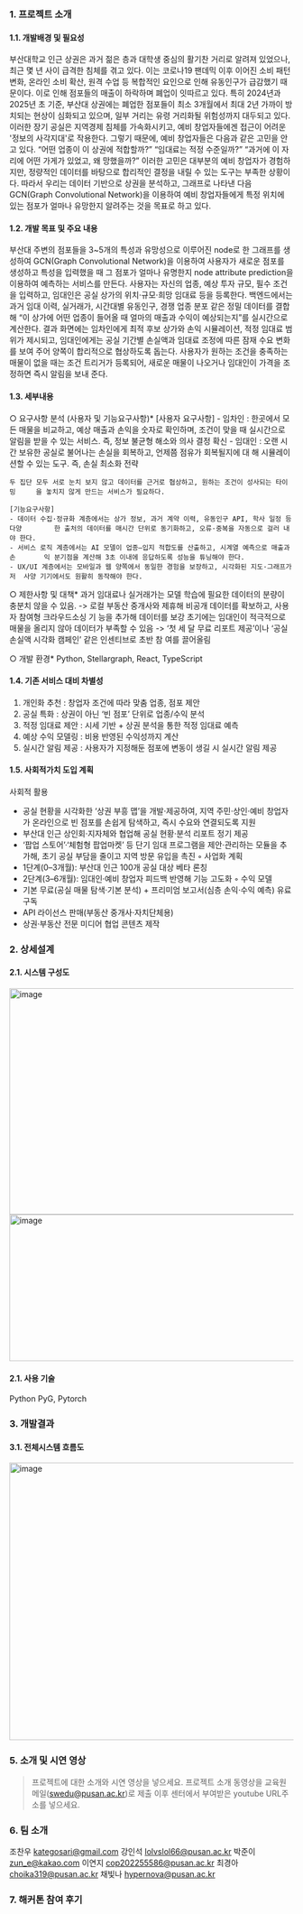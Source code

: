 ### 1. 프로젝트 소개
#### 1.1. 개발배경 및 필요성

부산대학교 인근 상권은 과거 젊은 층과 대학생 중심의 활기찬 거리로 알려져 있었으나, 최근 몇 년 사이 급격한 침체를 겪고 있다. 이는 코로나19 팬데믹 이후 이어진 소비 패턴 변화, 온라인 소비 확산, 원격 수업 등 복합적인 요인으로 인해 유동인구가 급감했기 때문이다. 이로 인해 점포들의 매출이 하락하며 폐업이 잇따르고 있다.
특히 2024년과 2025년 초 기준, 부산대 상권에는 폐업한 점포들이 최소 3개월에서 최대 2년 가까이 방치되는 현상이 심화되고 있으며, 일부 거리는 유령 거리화될 위험성까지 대두되고 있다. 이러한 장기 공실은 지역경제 침체를 가속화시키고, 예비 창업자들에겐 접근이 어려운 '정보의 사각지대'로 작용한다.
그렇기 때문에, 예비 창업자들은 다음과 같은 고민을 안고 있다.
“어떤 업종이 이 상권에 적합할까?”
“임대료는 적정 수준일까?”
“과거에 이 자리에 어떤 가게가 있었고, 왜 망했을까?”
이러한 고민은 대부분의 예비 창업자가 경험하지만, 정량적인 데이터를 바탕으로 합리적인 결정을 내릴 수 있는 도구는 부족한 상황이다.
따라서 우리는 데이터 기반으로 상권을 분석하고, 그래프로 나타낸 다음 GCN(Graph Convolutional Network)을 이용하여 예비 창업자들에게 특정 위치에 있는 점포가 얼마나 유망한지 알려주는 것을 목표로 하고 있다. 

#### 1.2. 개발 목표 및 주요 내용
 부산대 주변의 점포들을 3~5개의 특성과 유망성으로 이루어진 node로 한 그래프를 생성하여 GCN(Graph Convolutional Network)을 이용하여 사용자가 새로운 점포를 생성하고 특성을 입력했을 때 그 점포가  얼마나  유명한지 node attribute prediction을 이용하여 예측하는 서비스를 만든다. 
사용자는 자신의 업종, 예상 투자 규모, 필수 조건을 입력하고, 임대인은 공실 상가의 위치·규모·희망 임대료 등을 등록한다.
 백엔드에서는 과거 임대 이력, 실거래가, 시간대별 유동인구, 경쟁 업종 분포 같은 정밀 데이터를 결합해 “이 상가에 어떤 업종이 들어올 때 얼마의 매출과 수익이 예상되는지”를 실시간으로 계산한다. 
 결과 화면에는 임차인에게 최적 후보 상가와 손익 시뮬레이션, 적정 임대료 범위가 제시되고, 임대인에게는 공실 기간별 손실액과 임대료 조정에 따른 잠재 수요 변화를 보여 주어 양쪽이 합리적으로 협상하도록 돕는다. 
사용자가 원하는 조건을 충족하는 매물이 없을 때는 조건 트리거가 등록되어, 새로운 매물이 나오거나 임대인이 가격을 조정하면 즉시 알림을 보내 준다.

#### 1.3. 세부내용
○ 요구사항 분석 (사용자 및 기능요구사항)*
	[사용자 요구사항]
	- 임차인 : 한곳에서 모든 매물을 비교하고, 예상 매출과 손익을 숫자로 확인하며, 조건이 맞을 	때 실시간으로 알림을 받을 수 있는 서비스. 즉, 정보 불균형 해소와 의사 결정 확신
	- 임대인 : 오랜 시간 보유한 공실로 불어나는 손실을 회복하고, 언제쯤 점유가 회복될지에 대		해 시뮬레이션할 수 있는 도구. 즉, 손실 최소화 전략

	두 집단 모두 서로 눈치 보지 않고 데이터를 근거로 협상하고, 원하는 조건이 성사되는 타이밍		을 놓치지 않게 만드는 서비스가 필요하다.

	[기능요구사항]
	- 데이터 수집·정규화 계층에서는 상가 정보, 과거 계약 이력, 유동인구 API, 학사 일정 등 다양		한 출처의 데이터를 매시간 단위로 동기화하고, 오류·중복을 자동으로 걸러 내야 한다.
	- 서비스 로직 계층에서는 AI 모델이 업종‒입지 적합도를 산출하고, 시계열 예측으로 매출과 손		익 분기점을 계산해 3초 이내에 응답하도록 성능을 튜닝해야 한다. 
	- UX/UI 계층에서는 모바일과 웹 양쪽에서 동일한 경험을 보장하고, 시각화된 지도·그래프가 저	사양 기기에서도 원활히 동작해야 한다.
  ○ 제한사항 및 대책* 
	과거 임대료나 실거래가는 모델 학습에 필요한 데이터의 분량이 충분치 않을 수 있음.
	  -> 로컬 부동산 중개사와 제휴해 비공개 데이터를 확보하고, 사용자 참여형 크라우드소싱 기		  능을 추가해 데이터를 보강
	초기에는 임대인이 적극적으로 매물을 올리지 않아 데이터가 부족할 수 있음
	  -> ‘첫 세 달 무료 리포트 제공’이나 ‘공실 손실액 시각화 캠페인’ 같은 인센티브로 초반 참		  여를 끌어올림
	
  ○ 개발 환경* Python, Stellargraph, React, TypeScript

#### 1.4. 기존 서비스 대비 차별성
1. 개인화 추천 : 창업자 조건에 따라 맞춤 업종, 점포 제안
2. 공실 특화 : 상권이 아닌 ‘빈 점포’ 단위로 업종/수익 분석
3. 적정 임대료 제안 : 시세 기반 + 상권 분석을 통한 적정 임대료 예측
4. 예상 수익 모델링 : 비용 반영된 수익성까지 계산
5. 실시간 알림 제공 : 사용자가 지정해둔 점포에 변동이 생길 시 실시간 알림 제공

#### 1.5. 사회적가치 도입 계획
 사회적 활용
   - 공실 현황을 시각화한 ‘상권 부흥 맵’을 개발·제공하여, 지역 주민·상인·예비 창업자가 온라인으로 빈 점포를 손쉽게 탐색하고, 즉시 수요와 연결되도록 지원
   - 부산대 인근 상인회·지자체와 협업해 공실 현황·분석 리포트 정기 제공
   - ‘팝업 스토어’·‘체험형 팝업마켓’ 등 단기 임대 프로그램을 제안·관리하는 모듈을 추가해, 초기 공실 부담을 줄이고 지역 방문 유입을 촉진
◦ 사업화 계획
   - 1단계(0–3개월): 부산대 인근 100개 공실 대상 베타 론칭
   - 2단계(3–6개월): 임대인·예비 창업자 피드백 반영해 기능 고도화
◦ 수익 모델
   - 기본 무료(공실 매물 탐색·기본 분석) + 프리미엄 보고서(심층 손익·수익 예측) 유료 구독
   - API 라이선스 판매(부동산 중개사·자치단체용)
   - 상권·부동산 전문 미디어 협업 콘텐츠 제작


### 2. 상세설계
#### 2.1. 시스템 구성도
<img width="536" height="401" alt="image" src="https://github.com/user-attachments/assets/4e9dab6b-526f-4638-96af-000553cc4a8e" />
<img width="524" height="260" alt="image" src="https://github.com/user-attachments/assets/a5dedb98-66a3-4047-9456-360d59c25223" />


#### 2.1. 사용 기술
Python PyG, Pytorch

### 3. 개발결과
#### 3.1. 전체시스템 흐름도
<img width="976" height="492" alt="image" src="https://github.com/user-attachments/assets/49a35202-0a70-444e-964e-fc14fb894d98" />



### 5. 소개 및 시연 영상
> 프로젝트에 대한 소개와 시연 영상을 넣으세요.
> 프로젝트 소개 동영상을 교육원 메일(swedu@pusan.ac.kr)로 제출 이후 센터에서 부여받은 youtube URL주소를 넣으세요.

### 6. 팀 소개
조찬우 kategosari@gmail.com
강인석 lolvslol66@pusan.ac.kr
박준이 zun_e@kakao.com
이연지 cop202255586@pusan.ac.kr
최경아 choika319@pusan.ac.kr
채빛나 hypernova@pusan.ac.kr


### 7. 해커톤 참여 후기
